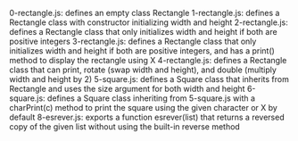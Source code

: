 0-rectangle.js: defines an empty class Rectangle
1-rectangle.js: defines a Rectangle class with constructor initializing width and height
2-rectangle.js: defines a Rectangle class that only initializes width and height if both are positive integers
3-rectangle.js: defines a Rectangle class that only initializes width and height if both are positive integers, and has a print() method to display the rectangle using X
4-rectangle.js: defines a Rectangle class that can print, rotate (swap width and height), and double (multiply width and height by 2)
5-square.js: defines a Square class that inherits from Rectangle and uses the size argument for both width and height
6-square.js: defines a Square class inheriting from 5-square.js with a charPrint(c) method to print the square using the given character or X by default
8-esrever.js: exports a function esrever(list) that returns a reversed copy of the given list without using the built-in reverse method
